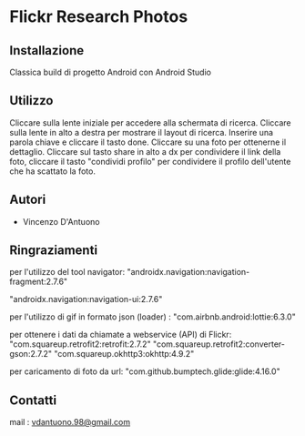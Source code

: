 # Flickr Research Photos

## Installazione

Classica build di progetto Android con Android Studio

## Utilizzo

Cliccare sulla lente iniziale per accedere alla schermata di ricerca. Cliccare sulla lente in alto a destra per mostrare il layout di ricerca. Inserire una parola chiave e cliccare il tasto done. 
Cliccare su una foto per ottenerne il dettaglio. Cliccare sul tasto share in alto a dx per condividere il link della foto, cliccare il tasto "condividi profilo" per condividere il profilo dell'utente che ha 
scattato la foto.

## Autori

- Vincenzo D'Antuono

## Ringraziamenti

per l'utilizzo del tool navigator:
"androidx.navigation:navigation-fragment:2.7.6"

"androidx.navigation:navigation-ui:2.7.6"


per l'utilizzo di gif in formato json (loader) :
"com.airbnb.android:lottie:6.3.0"

per ottenere i dati da chiamate a webservice (API) di Flickr: 
"com.squareup.retrofit2:retrofit:2.7.2"
"com.squareup.retrofit2:converter-gson:2.7.2"
"com.squareup.okhttp3:okhttp:4.9.2"

per caricamento di foto da url:
"com.github.bumptech.glide:glide:4.16.0"



## Contatti
mail : vdantuono.98@gmail.com

